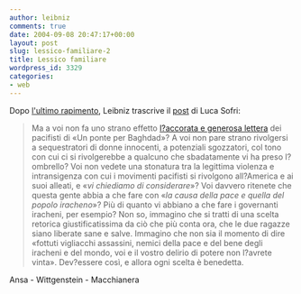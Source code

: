 ```yaml
---
author: leibniz
comments: true
date: 2004-09-08 20:47:17+00:00
layout: post
slug: lessico-familiare-2
title: Lessico familiare
wordpress_id: 3329
categories:
- web
---
```


Dopo [l'ultimo rapimento](http://www.ansa.it/fdg02/200409080950164264/200409080950164264.html), Leibniz trascrive il [post](http://www.wittgenstein.it/post/20040908_36036.html) di Luca Sofri:


> Ma a voi non fa uno strano effetto [l?accorata e generosa lettera](http://www.macchianera.net/archives/2004/09/appello_del_com_1.html) dei pacifisti di «Un ponte per Baghdad»? A voi non pare strano rivolgersi a sequestratori di donne innocenti, a potenziali sgozzatori, col tono con cui ci si rivolgerebbe a qualcuno che sbadatamente vi ha preso l?ombrello? Voi non vedete una stonatura tra la legittima violenza e intransigenza con cui i movimenti pacifisti si rivolgono all?America e ai suoi alleati, e «_vi chiediamo di considerare_»? Voi davvero ritenete che questa gente abbia a che fare con «_la causa della pace e quella del popolo iracheno_»? Più di quanto vi abbiano a che fare i governanti iracheni, per esempio?
Non so, immagino che si tratti di una scelta retorica giustificatissima da ciò che più conta ora, che le due ragazze siano liberate sane e salve. Immagino che non sia il momento di dire «fottuti vigliacchi assassini, nemici della pace e del bene degli iracheni e del mondo, voi e il vostro delirio di potere non l?avrete vinta». Dev?essere così, e allora ogni scelta è benedetta.


Ansa - Wittgenstein - Macchianera
